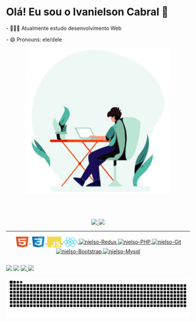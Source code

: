 # Olá! Eu sou o Ivanielson Cabral 👋

<div align="left">
  <p>
    - 👨🏽‍🎓 Atualmente estudo desenvolvimento Web
  </p>
  <p>
    - 😄 Pronouns: ele/dele
  </p>
    <div align="center">
      <img align="center" alt="Person coding gif" src="https://github.com/chandan-reddy-k/chandan-reddy-k/blob/master/assets/coding.gif" width="400" />
   </div>
</div>

<br />
<br />
<br />
<br />

<div align="center">
  <a href="https://github.com/ivanielson">
  <img height="165em" src="https://github-readme-stats.vercel.app/api?username=ivanielson&show_icons=true&theme=react&include_all_commits=true&count_private=true"/>
  <img height="165em" src="https://github-readme-stats.vercel.app/api/top-langs/?username=ivanielson&layout=compact&langs_count=7&theme=react"/>
</div>
  
<div align="center" style="display: inline_block"><hr />
  <img align="center" alt="nielso-HTML" height="30" width="40" src="https://raw.githubusercontent.com/devicons/devicon/master/icons/html5/html5-original.svg">
  <img align="center" alt="nielso-CSS" height="30" width="40" src="https://raw.githubusercontent.com/devicons/devicon/master/icons/css3/css3-original.svg">
  <img align="center" alt="nielso-Js" height="30" width="40" src="https://raw.githubusercontent.com/devicons/devicon/master/icons/javascript/javascript-plain.svg">
  <img align="center" alt="nielso-React" height="30" width="40" src="https://raw.githubusercontent.com/devicons/devicon/master/icons/react/react-original.svg">
  <img align="center" alt="nielso-Redux" height="30" width="40" src="https://cdn.jsdelivr.net/gh/devicons/devicon/icons/redux/redux-original.svg" />
  <img align="center" alt="nielso-PHP" height="50" width="40" src="https://cdn.jsdelivr.net/gh/devicons/devicon/icons/php/php-original.svg" />
  <img align="center" alt="nielso-Git" height="30" width="40" src="https://cdn.jsdelivr.net/gh/devicons/devicon/icons/git/git-plain.svg" />
  <img align="center" alt="nielso-Bootstrap" height="30" width="40" src="https://cdn.jsdelivr.net/gh/devicons/devicon/icons/bootstrap/bootstrap-plain.svg" />
  <img align="center" alt="nielso-Mysql" height="90" width="80" src="https://cdn.jsdelivr.net/gh/devicons/devicon/icons/mysql/mysql-original-wordmark.svg" />
</div>
  
  ##
  
<div> 
  <a href="https://www.instagram.com/ivanielsoncabral/" target="_blank"><img src="https://img.shields.io/badge/-Instagram-%23E4405F?style=for-the-badge&logo=instagram&logoColor=white" target="_blank"></a>
 	<a href="https://www.facebook.com/ivanielson.cabral" target="_blank"><img src="https://img.shields.io/badge/Facebook-1877F2?style=for-the-badge&logo=facebook&logoColor=white" target="_blank"></a>
  <a href = "mailto:ivanielson2011@gmail.com"><img src="https://img.shields.io/badge/Gmail-D14836?style=for-the-badge&logo=gmail&logoColor=white" target="_blank">   </a>
  <a href="https://www.linkedin.com/in/ivanielsoncabral/" target="_blank"><img src="https://img.shields.io/badge/-LinkedIn-%230077B5?style=for-the-badge&logo=linkedin&logoColor=white" target="_blank"></a>
  
  ![Snake animation](https://github.com/ivanielson/ivanielson/blob/output/github-contribution-grid-snake.svg)
 
</div>
<!--
**Ivanielson/ivanielson** is a ✨ _special_ ✨ repository because its `README.md` (this file) appears on your GitHub profile.

Here are some ideas to get you started:

- 🔭 I’m currently working on ...
- 🌱 I’m currently learning ...
- 👯 I’m looking to collaborate on ...
- 🤔 I’m looking for help with ...
- 💬 Ask me about ...
- 📫 How to reach me: ...
- 😄 Pronouns: ...
- ⚡ Fun fact: ...
-->
